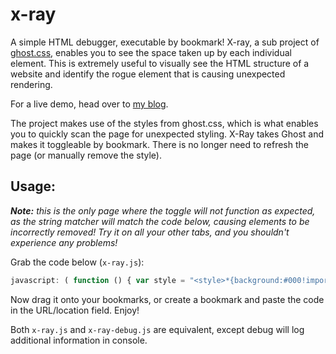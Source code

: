  # x-ray

A simple HTML debugger, executable by bookmark! X-ray, a sub project of [ghost.css](https://gist.github.com/wernull/e9456b7aba5a3f9f91a6#file-ghost-css), enables you to see the space taken up by each individual element. This is extremely useful to visually see the HTML structure of a website and identify the rogue element that is causing unexpected rendering. 

For a live demo, head over to [my blog](https://www.benjaminscabbia.co.uk/blog/programming/x-ray/). 

The project makes use of the styles from ghost.css, which is what enables you to quickly scan the page for unexpected styling. X-Ray takes Ghost and makes it toggleable by bookmark. There is no longer need to refresh the page (or manually remove the style). 

## Usage: 
*__Note:__ this is the only page where the toggle will not function as expected, as the string matcher will match the code below, causing elements to be incorrectly removed! Try it on all your other tabs, and you shouldn't experience any problems!*

Grab the code below (```x-ray.js```):
```javascript
javascript: ( function () { var style = "<style>*{background:#000!important;color:#0f0!important;outline:solid #f00 1px!important;}</style>"; var elements = document.body.getElementsByTagName("*"); var items = []; for (var i = 0; i < elements.length; i++) { if (elements[i].innerHTML.indexOf("background:#000!important;color:#0f0!important;outline:solid #f00 1px!important;") != -1) { items.push(elements[i]); } } if (items.length > 0) { for (var i = 0; i < items.length; i++) { items[i].innerHTML = ""; } } else { document.body.innerHTML += style; } } )();
``` 

Now drag it onto your bookmarks, or create a bookmark and paste the code in the URL/location field. Enjoy!

Both ```x-ray.js``` and ```x-ray-debug.js``` are equivalent, except debug will log additional information in console. 
